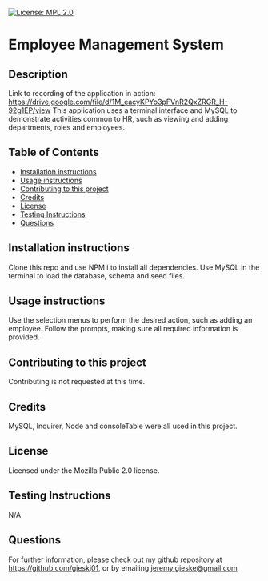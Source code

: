 
[![License: MPL 2.0](https://img.shields.io/badge/License-MPL_2.0-brightgreen.svg)](https://opensource.org/licenses/MPL-2.0)
# Employee Management System

## Description
Link to recording of the application in action: https://drive.google.com/file/d/1M_eacyKPYo3pFVnR2QxZRGR_H-92g1EP/view
This application uses a terminal interface and MySQL to demonstrate activities common to HR, such as viewing and adding departments, roles and employees.

## Table of Contents
* [Installation instructions ](#Installation-instructions)
* [Usage instructions ](#Usage-instructions)
* [Contributing to this project ](#Contributing-to-this-project)
* [Credits](#Credits)
* [License](#License)
* [Testing Instructions](#Testing-Instructions)
* [Questions](#Questions)


## Installation instructions 
Clone this repo and use NPM i to install all dependencies. Use MySQL in the terminal to load the database, schema and seed files.

## Usage instructions 
Use the selection menus to perform the desired action, such as adding an employee. Follow the prompts, making sure all required information is provided.

## Contributing to this project
Contributing is not requested at this time.

## Credits
MySQL, Inquirer, Node and consoleTable were all used in this project.

## License
Licensed under the Mozilla Public 2.0 license.

## Testing Instructions
N/A

## Questions
For further information, please check out my github repository at https://github.com/gieskj01, or by emailing [jeremy.gieske@gmail.com](mailto:jeremy.gieske@gmail.com)
